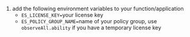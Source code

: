 
1. add the following environment variables to your function/application
   - `ES_LICENSE_KEY=`your license key
   - `ES_POLICY_GROUP_NAME=`name of your policy group, use `observeAll.ability` if you have a temporary license key
